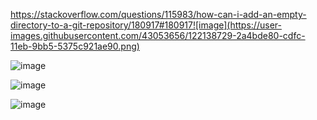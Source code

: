 https://stackoverflow.com/questions/115983/how-can-i-add-an-empty-directory-to-a-git-repository/180917#180917![image](https://user-images.githubusercontent.com/43053656/122138729-2a4bde80-cdfc-11eb-9bb5-5375c921ae90.png)

![image](https://user-images.githubusercontent.com/43053656/122138737-2ddf6580-cdfc-11eb-8623-5c26be36d54b.png)

![image](https://user-images.githubusercontent.com/43053656/122138741-3172ec80-cdfc-11eb-9181-00ae40a4d64e.png)

![image](https://user-images.githubusercontent.com/43053656/122138746-346ddd00-cdfc-11eb-8ddc-1d3c698ee138.png)
